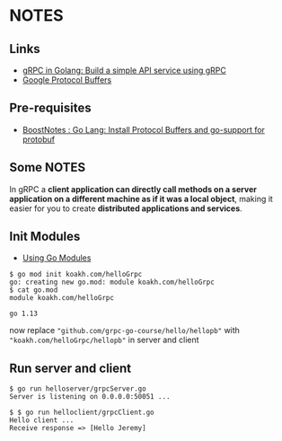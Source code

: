 # NOTES

## Links

- [gRPC in Golang: Build a simple API service using gRPC](https://towardsdatascience.com/grpc-in-golang-bb40396eb8b1)
- [Google Protocol Buffers](https://developers.google.com/protocol-buffers)

## Pre-requisites

- [BoostNotes : Go Lang: Install Protocol Buffers and go-support for protobuf](:note:073adef8-47bb-4893-a990-e3700a1ffd28)

## Some NOTES

In gRPC a **client application can directly call methods on a server application on a different machine as if it was a local object**, making it easier for you to create **distributed applications and services**.

## Init Modules

- [Using Go Modules](https://blog.golang.org/using-go-modules)

```shell
$ go mod init koakh.com/helloGrpc
go: creating new go.mod: module koakh.com/helloGrpc
$ cat go.mod 
module koakh.com/helloGrpc

go 1.13
```

now replace `"github.com/grpc-go-course/hello/hellopb"` with `"koakh.com/helloGrpc/hellopb"` in server and client

## Run server and client

```shell
$ go run helloserver/grpcServer.go
Server is listening on 0.0.0.0:50051 ...

$ $ go run helloclient/grpcClient.go
Hello client ...
Receive response => [Hello Jeremy]
```
